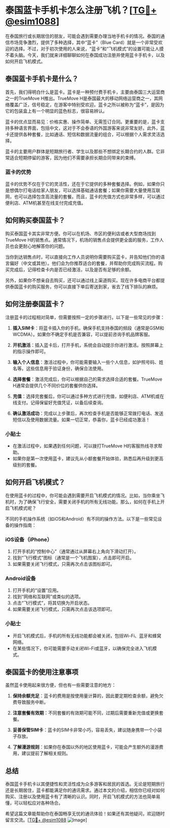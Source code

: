 # 泰国蓝卡手机卡怎么注册飞机？[[TG💪+ @esim1088](https://t.me/s/esim1088)]

在泰国旅行或长期居住的朋友，可能会遇到需要办理当地手机卡的情况。泰国的通信市场竞争激烈，提供了多种选择，其中“蓝卡”（Blue Card）就是一个非常受欢迎的选择。不过，对于初次使用的人来说，“蓝卡”和“飞机模式”的设置可能让人摸不着头脑。今天，我们就来详细聊聊如何在泰国成功注册并使用蓝卡手机卡，以及如何开启飞机模式。

## 泰国蓝卡手机卡是什么？

首先，我们得明白什么是蓝卡。蓝卡是一种预付费手机卡，主要由泰国三大运营商之一的TrueMove H推出。TrueMove H是泰国最大的移动网络运营商之一，其网络覆盖广泛，信号稳定，在游客中特别受欢迎。蓝卡之所以被称为“蓝卡”，是因为它的包装盒上有一个明显的蓝色标志，很容易辨认。

蓝卡的优点显而易见：价格实惠、操作简单、无需签订合同。更重要的是，蓝卡支持多种语言界面，包括中文，这对于不会泰语的外国游客来说非常友好。此外，蓝卡还提供各种套餐，比如通话、短信和数据流量的组合，可以根据个人需求灵活选择。

蓝卡的主要用户群体是短期旅行者、学生以及那些不想绑定长期合约的人群。它非常适合短期停留的游客，因为他们不需要承担长期合同带来的束缚。

### 蓝卡的优势

蓝卡的优势不仅在于它的灵活性，还在于它提供的多种套餐选择。例如，如果你只是想偶尔打电话给家人朋友，可以选择基础通话套餐；如果你需要大量使用互联网，也可以选择包含高流量的套餐。而且，蓝卡的充值方式也非常多样，可以通过便利店、ATM机甚至在线支付完成充值。

## 如何购买泰国蓝卡？

购买泰国蓝卡其实非常方便。你可以在机场、市区的便利店或者大型商场找到TrueMove H的销售点。通常情况下，机场的销售点会提供更全面的服务，工作人员也会更耐心地解答你的问题。

当你到达销售点时，可以直接向工作人员说明你需要购买蓝卡，并告知他们你的语言偏好（中文或其他）。他们会为你推荐适合的套餐，并帮助你完成购买流程。购买完成后，记得检查卡内是否已经激活，以及是否有足够的余额。

另外，如果你不想亲自去购买，还可以通过线上渠道购买。现在许多电商平台都提供泰国蓝卡的购买服务，你可以直接下单后寄送到家，省去了线下排队的麻烦。

## 如何注册泰国蓝卡？

注册蓝卡的过程相对简单，但需要按照一定的步骤进行。以下是一些常见的步骤：

1. **插入SIM卡**：将蓝卡插入你的手机，确保手机支持泰国的频段（通常是GSM和WCDMA）。如果你不确定手机是否兼容，可以提前咨询手机品牌客服。

2. **开机激活**：插入蓝卡后，打开手机，系统会自动提示你进行激活。按照屏幕上的指示操作即可。

3. **输入个人信息**：激活过程中，你可能需要输入一些个人信息，如护照号码、姓名等。这些信息用于验证身份，确保合法使用。

4. **选择套餐**：激活完成后，你可以根据自己的需求选择合适的套餐。TrueMove H通常会提供几个不同价位的套餐供你选择。

5. **充值**：选择完套餐后，你可以通过多种方式进行充值，如便利店、ATM机或在线支付。记得保留好充值凭证，以备后续查询。

6. **确认激活成功**：完成以上步骤后，再次检查手机是否能够正常拨打电话、发送短信以及使用数据流量。如果一切正常，恭喜你，蓝卡已经成功激活！

### 小贴士

- 在激活过程中，如果遇到任何问题，可以拨打TrueMove H的客服热线寻求帮助。
- 如果你是第一次使用蓝卡，建议先从小额套餐开始体验，熟悉后再升级到更高级别的套餐。

## 如何开启飞机模式？

在使用蓝卡的过程中，你可能会遇到需要开启飞机模式的情况。比如，当你乘坐飞机时，为了确保飞行安全，需要关闭手机的所有无线功能。那么，如何在手机上开启飞机模式呢？

不同的手机操作系统（如iOS和Android）有不同的操作方法。以下是一些常见设备的操作指南：

### iOS设备（iPhone）

1. 打开手机的“控制中心”（通常通过从屏幕右上角向下滑动打开）。
2. 找到“飞行模式”图标（通常是一个飞机图案），点击即可开启。
3. 如果需要关闭飞行模式，只需再次点击该图标即可。

### Android设备

1. 打开手机的“设置”应用。
2. 找到“网络和互联网”或类似的选项。
3. 点击“飞行模式”，将其切换为开启状态。
4. 如果需要关闭飞行模式，只需再次点击该选项即可。

### 小贴士

- 开启飞机模式后，手机的所有无线功能都会被关闭，包括Wi-Fi、蓝牙和蜂窝网络。
- 在某些情况下，你可能需要手动关闭Wi-Fi或蓝牙，以确保完全进入飞机模式。

## 泰国蓝卡的使用注意事项

虽然蓝卡使用起来很方便，但也有一些需要注意的地方：

1. **保持余额充足**：蓝卡的费用是按使用量计算的，因此要定期检查余额，避免欠费导致服务中断。
   
2. **注意套餐有效期**：不同套餐的有效期可能不同，过期后需要重新充值或更换套餐。

3. **妥善保管SIM卡**：蓝卡的SIM卡非常小巧，容易丢失，建议随身携带一个小袋子存放。

4. **了解漫游规则**：如果你在泰国以外的地区使用蓝卡，可能会产生额外的漫游费用，建议提前了解相关规则。

## 总结

泰国蓝卡手机卡以其便捷性和灵活性成为众多游客和居民的首选。无论是短期旅行还是长期居住，蓝卡都能满足你的通讯需求。通过本文的介绍，相信你已经对如何购买、注册以及使用蓝卡有了清晰的认识。同时，开启飞机模式的方法也简单易懂，可以轻松应对各种场合。

希望这篇文章能帮助你在泰国畅享无忧的通讯体验！如果还有其他疑问，欢迎随时留言交流。[[TG💪+ @esim1088](https://t.me/s/esim1088) ![Image](https://i.postimg.cc/4NQfJmqS/Snipaste-2025-05-13-00-14-12.png)]
